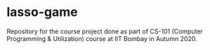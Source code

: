 # lasso-game
Repository for the course project done as part of CS-101 (Computer Programming &amp; Utilization) course at IIT Bombay in Autumn 2020.
